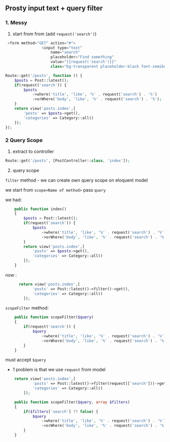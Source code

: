 ## Prosty input text + query filter
### 1. Messy
1. start from from (add `request('search')`)

```php
 <form method="GET" action="#">
                <input type="text" 
                    name="search" 
                    placeholder="Find something"
                    value="{{request('search')}}"
                    class="bg-transparent placeholder-black font-semibold text-sm">
```

```php
Route::get('/posts', function () {
    $posts = Post::latest();
    if(request('search')) {
        $posts
            ->where('title', 'like', '%' . request('search') . '%')
            ->orWhere('body', 'like', '%' . request('search') . '%');
    }
    return view('posts.index',[
        'posts' => $posts->get(),
        'categories' => Category::all()
    ]);
});
```



### 2 Query Scope

1. extract to controller 

```php
Route::get('/posts', [PostController::class, 'index']);
```

2. query scope 

`filter` method - we can create own query scope on eloquent model 

we start from `scope<Name of method>` pass `query` 



we had: 

```php
    public function index()
    {
        $posts = Post::latest();
        if(request('search')) {
            $posts
                ->where('title', 'like', '%' . request('search') . '%')
                ->orWhere('body', 'like', '%' . request('search') . '%');
        }
        return view('posts.index',[
            'posts' => $posts->get(),
            'categories' => Category::all()
        ]);
    }
```

now :

```php
      return view('posts.index',[
            'posts' => Post::latest()->filter()->get(),
            'categories' => Category::all()
        ]);
```



`scopeFilter` method:

```php
    public function scopeFilter($query) 
    {
        if(request('search')) {
            $query
                ->where('title', 'like', '%' . request('search') . '%')
                ->orWhere('body', 'like', '%' . request('search') . '%');
        }
    }
```

must accept `$query`

- 1 problem is that we use `request` from model 

```php
    return view('posts.index',[
            'posts' => Post::latest()->filter(request(['search']))->get(),
            'categories' => Category::all()
        ]);
```

```php
    public function scopeFilter($query, array $filters) 
    {
        if($filters['search'] ?? false) {
            $query
                ->where('title', 'like', '%' . request('search') . '%')
                ->orWhere('body', 'like', '%' . request('search') . '%');
        }
    }
```
